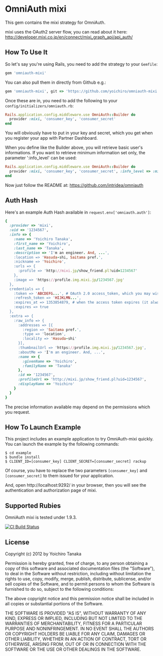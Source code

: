 # OmniAuth mixi

This gem contains the mixi strategy for OmniAuth.

mixi uses the OAuth2 server flow, you can read about it here: http://developer.mixi.co.jp/en/connect/mixi_graph_api/api_auth/

## How To Use It

So let's say you're using Rails, you need to add the strategy to your `Gemfile`:

```ruby
gem 'omniauth-mixi'
```

You can also pull them in directly from Github e.g.:

```ruby
gem 'omniauth-mixi', git => 'https://github.com/yoichiro/omniauth-mixi.git'
```

Once these are in, you need to add the following to your `config/initializers/omniauth.rb`:

```ruby
Rails.application.config.middleware.use OmniAuth::Builder do
  provider :mixi, 'consumer_key', 'consumer_secret'
end
```

You will obviously have to put in your key and secret, which you get when you register your app with Partner Dashboard.

When you define like the Builder above, you will retrieve basic user's informations. If you want to retrieve minimum information set only, the parameter ':info_level' can be used:

```ruby
Rails.application.config.middleware.use OmniAuth::Builder do
  provider :mixi, 'consumer_key', 'consumer_secret', :info_level => :min
end
```

Now just follow the README at: https://github.com/intridea/omniauth

## Auth Hash

Here's an example Auth Hash available in `request.env['omniauth.auth']`:

```ruby
{
  :provider => 'mixi',
  :uid => '1234567',
  :info => {
    :name => 'Yoichiro Tanaka',
    :first_name => 'Yoichiro',
    :last_name => 'Tanaka',
    :description => 'I'm an engineer. And, ...',
    :location => 'Hasuda-shi, Saitama pref.',
    :nickname => 'Yoichiro',
    :urls => {
      :profile => 'http://mixi.jp/show_friend.pl?uid=1234567'
    },
    :image => 'https://profile.img.mixi.jp/1234567.jpg'
  },
  credentials => {
    :token => 'ABCDEFG...', # OAuth 2.0 access_token, which you may wish to store
    :refresh_token => 'HIJKLMN...',
    :expires_at => 1353854879, # when the access token expires (it always will)
    :expires => true
  },
  :extra => {
    :raw_info => {
      :addresses => [{
        :region => 'Saitama pref.',
        :type => 'location',
        :locality => 'Hasuda-shi'
      }],
      :thumbnailUrl => 'https://profile.img.mixi.jp/1234567.jpg',
      :aboutMe => 'I'm an engineer. And, ...',
      :name => {
        :givenName => 'Yoichiro',
        :familyName => 'Tanaka'
      },
      :id => '1234567',
      :profileUrl => 'http://mixi.jp/show_friend.pl?uid=1234567',
      :displayName => 'Yoichiro'
    }
  }
}
```

The precise information available may depend on the permissions which you request.

## How To Launch Example

This project includes an example application to try OmniAuth-mixi quickly. You can launch the example by the following commands:

    $ cd example
    $ bundle install
    $ CLIENT_ID=[consumer_key] CLIENT_SECRET=[consumer_secret] rackup

Of course, you have to replace the two parameters `[consumer_key]` and `[consumer_secret]` to them issued for your application.

And, open http://localhost:9292/ in your browser, then you will see the authentication and authorization page of mixi.

## Supported Rubies

OmniAuth mixi is tested under 1.9.3.

[![CI Build
Status](https://secure.travis-ci.org/yoichiro/omniauth-mixi.png)](http://travis-ci.org/yoichiro/omniauth-mixi)

## License

Copyright (c) 2012 by Yoichiro Tanaka

Permission is hereby granted, free of charge, to any person obtaining a copy of this software and associated documentation files (the "Software"), to deal in the Software without restriction, including without limitation the rights to use, copy, modify, merge, publish, distribute, sublicense, and/or sell copies of the Software, and to permit persons to whom the Software is furnished to do so, subject to the following conditions:

The above copyright notice and this permission notice shall be included in all copies or substantial portions of the Software.

THE SOFTWARE IS PROVIDED "AS IS", WITHOUT WARRANTY OF ANY KIND, EXPRESS OR IMPLIED, INCLUDING BUT NOT LIMITED TO THE WARRANTIES OF MERCHANTABILITY, FITNESS FOR A PARTICULAR PURPOSE AND NONINFRINGEMENT. IN NO EVENT SHALL THE AUTHORS OR COPYRIGHT HOLDERS BE LIABLE FOR ANY CLAIM, DAMAGES OR OTHER LIABILITY, WHETHER IN AN ACTION OF CONTRACT, TORT OR OTHERWISE, ARISING FROM, OUT OF OR IN CONNECTION WITH THE SOFTWARE OR THE USE OR OTHER DEALINGS IN THE SOFTWARE.